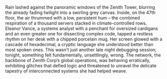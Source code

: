 Rain lashed against the panoramic windows of the Zenith Tower, blurring the already fading twilight into a swirling grey canvas. Inside, on the 47th floor, the air thrummed with a low, persistent hum – the combined respiration of a thousand servers stacked in climate-controlled rows.  Eleanor Vance, a systems analyst with a penchant for oversized cardigans and an even greater one for dissecting complex code, tapped a restless rhythm on her desk with a chipped porcelain mug.  Her screen glowed with a cascade of hexadecimal, a cryptic language she understood better than most spoken ones.  This wasn't just another late night debugging session; tonight, something felt fundamentally, unsettlingly, wrong.  The network, the backbone of Zenith Corp’s global operations, was behaving erratically, exhibiting glitches that defied logic and threatened to unravel the delicate tapestry of interconnected systems she had helped weave.

